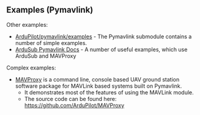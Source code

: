 ## Examples (Pymavlink)

Other examples:

- [ArduPilot/pymavlink/examples](https://github.com/ArduPilot/pymavlink/tree/master/examples) - The Pymavlink submodule contains a number of simple examples.
- [ArduSub Pymavlink Docs](https://www.ardusub.com/developers/pymavlink.html) - A number of useful examples, which use ArduSub and MAVProxy

Complex examples:

- [MAVProxy](http://ardupilot.github.io/MAVProxy/html/development/index.html) is a command line, console based UAV ground station software package for MAVLink based systems built on Pymavlink.
  - It demonstrates most of the features of using the MAVLink module.
  - The source code can be found here: https://github.com/ArduPilot/MAVProxy
